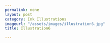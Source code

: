```yaml
---
permalink: none
layout: post
category: Ink Illustrations
imageurl: "/assets/images/illustration6.jpg"
title: Illustration6

---
```

